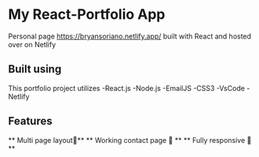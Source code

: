 # My React-Portfolio App

Personal page https://bryansoriano.netlify.app/ built with React and hosted over on Netlify

## Built using

This portfolio project utilizes
-React.js
-Node.js
-EmailJS
-CSS3
-VsCode
-Netlify

## Features

** Multi page layout📖** 
** Working contact page 📧 **
** Fully responsive 📱 **
